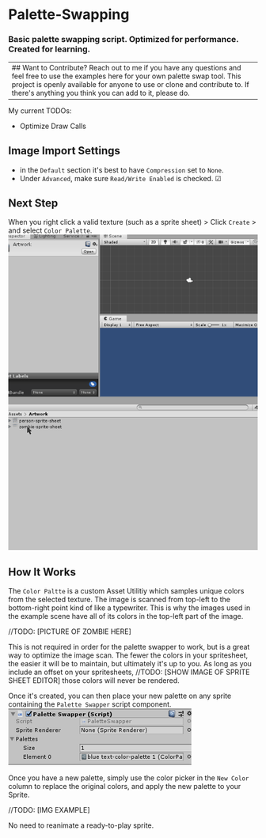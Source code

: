 
# Palette-Swapping
### Basic palette swapping script. Optimized for performance. Created for learning.

<table>
  <tr>
    <td>
      ## Want to Contribute? 
    Reach out to me if you have any questions and feel free to use the examples here for your own palette swap tool.
    This project is openly available for anyone to use or clone and contribute to. If there's anything you think you can add to it, please do.   
</td>
 </tr>
</table>

My current TODOs:
- Optimize Draw Calls

## Image Import Settings
- in the `Default` section it's best to have `Compression` set to `None`.  
- Under `Advanced`, make sure `Read/Write Enabled` is checked. ☑ 

## Next Step
When you right click a valid texture (such as a sprite sheet) > Click `Create` > and select `Color Palette`.
![img](https://github.com/emanisgrand/Palette-Swapping/blob/master/README/Create%20a%20new%20scriptable%20obj.gif)

## How It Works
The `Color Paltte` is a custom Asset Utilitiy which samples unique colors from the selected texture. The image is scanned from top-left to the bottom-right point kind of like a typewriter. This is why the images used in the example scene have all of its colors in the top-left part of the image. 

//TODO:
[PICTURE OF ZOMBIE HERE]

This is not required in order for the palette swapper to work, but is a great way to optimize the image scan. The fewer the colors in your spritesheet, the easier it will be to maintain, but ultimately it's up to you.
As long as you include an offset on your spritesheets, 
//TODO:
[SHOW IMAGE OF SPRITE SHEET EDITOR]
those colors will never be rendered. 

Once it's created, you can then place your new palette on any sprite containing the `Palette Swapper` script component.  
![img](https://github.com/emanisgrand/Palette-Swapping/blob/master/README/palette-swap-script.PNG)



Once you have a new palette, simply use the color picker in the `New Color` column to replace the original colors, and apply the new palette to your Sprite. 

//TODO:
[IMG EXAMPLE]

No need to reanimate a ready-to-play sprite. 
